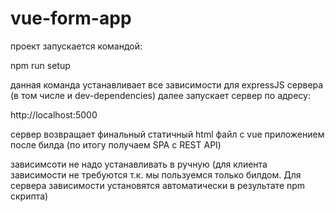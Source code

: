# vue-form-app

проект запускается командой:

npm run setup

данная команда устанавливает все зависимости для expressJS сервера (в том числе и dev-dependencies)
далее запускает сервер по адресу:

http://localhost:5000

сервер возвращает финальный статичный html файл с vue приложением после билда (по итогу получаем SPA с REST API)

зависимсоти не надо устанавливать в ручную (для клиента зависимости не требуются т.к. мы пользуемся только билдом.
Для сервера зависимости установятся автоматически в результате npm скрипта)
